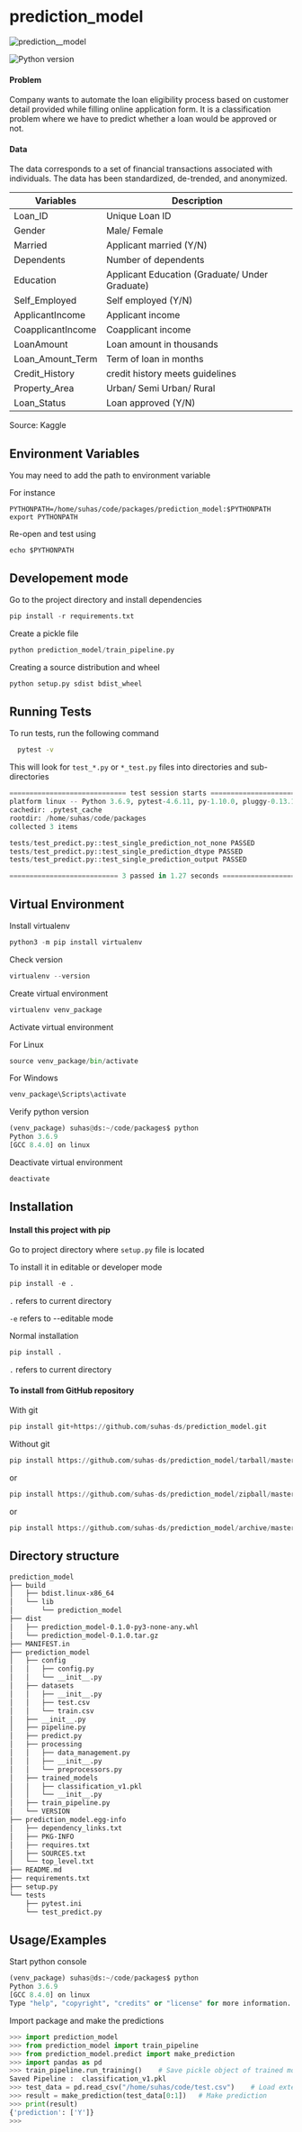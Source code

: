 
# prediction_model


![prediction__model](https://img.shields.io/badge/prediction__model-v0.1.0-blue)

![Python version](https://img.shields.io/badge/python-3.6-blue)

#### Problem
Company wants to automate the loan eligibility process based on customer detail provided while filling online application form. 
It is a classification problem where we have to predict whether a loan would be approved or not. 

#### Data
The data corresponds to a set of financial transactions associated with individuals. The data has been standardized, de-trended, and anonymized. 

| Variables         | Description                                    |
|-------------------|------------------------------------------------|
| Loan_ID           | Unique Loan ID                                 |
| Gender            | Male/ Female                                   |
| Married           | Applicant married (Y/N)                        |
| Dependents        | Number of dependents                           |
| Education         | Applicant Education (Graduate/ Under Graduate) |
| Self_Employed     | Self employed (Y/N)                            |
| ApplicantIncome   | Applicant income                               |
| CoapplicantIncome | Coapplicant income                             |
| LoanAmount        | Loan amount in thousands                       |
| Loan_Amount_Term  | Term of loan in months                         |
| Credit_History    | credit history meets guidelines                |
| Property_Area     | Urban/ Semi Urban/ Rural                       |
| Loan_Status       | Loan approved (Y/N)                            |

Source: Kaggle


## Environment Variables

You may need to add the path to environment variable

For instance

`PYTHONPATH=/home/suhas/code/packages/prediction_model:$PYTHONPATH`
`export PYTHONPATH`

Re-open and test using

`echo $PYTHONPATH`


  
## Developement mode

Go to the project directory and install dependencies

```python
pip install -r requirements.txt  
```

Create a pickle file

```python
python prediction_model/train_pipeline.py
```

Creating a source distribution and wheel

```python
python setup.py sdist bdist_wheel
```
## Running Tests

To run tests, run the following command

```bash
  pytest -v
```
This will look for `test_*.py` or `*_test.py` files into directories and sub-directories
```python
============================= test session starts ==============================
platform linux -- Python 3.6.9, pytest-4.6.11, py-1.10.0, pluggy-0.13.1 -- /home/suhas/code/venv_package/bin/python
cachedir: .pytest_cache
rootdir: /home/suhas/code/packages
collected 3 items                                                              

tests/test_predict.py::test_single_prediction_not_none PASSED            [ 33%]
tests/test_predict.py::test_single_prediction_dtype PASSED               [ 66%]
tests/test_predict.py::test_single_prediction_output PASSED              [100%]

=========================== 3 passed in 1.27 seconds ===========================
```
## Virtual Environment
Install virtualenv

```python
python3 -m pip install virtualenv
```

Check version
```python
virtualenv --version
```

Create virtual environment

```python
virtualenv venv_package
```

Activate virtual environment

For Linux
```python
source venv_package/bin/activate
```
For Windows
```python
venv_package\Scripts\activate
```

Verify python version
```python
(venv_package) suhas@ds:~/code/packages$ python
Python 3.6.9
[GCC 8.4.0] on linux
```
Deactivate virtual environment

```python
deactivate
```


## Installation

#### Install this project with pip

Go to project directory where `setup.py` file is located

To install it in editable or developer mode
```python
pip install -e .
```
```.``` refers to current directory

```-e``` refers to --editable mode

Normal installation
```python
pip install .
```
```.``` refers to current directory

#### To install from GitHub repository

With git
```python
pip install git+https://github.com/suhas-ds/prediction_model.git
```
Without git
```python
pip install https://github.com/suhas-ds/prediction_model/tarball/master
```
or
```python
pip install https://github.com/suhas-ds/prediction_model/zipball/master
```
or
```python
pip install https://github.com/suhas-ds/prediction_model/archive/master.zip
```

## Directory structure

```bash
prediction_model
├── build
│   ├── bdist.linux-x86_64
│   └── lib
│       └── prediction_model
├── dist
│   ├── prediction_model-0.1.0-py3-none-any.whl
│   └── prediction_model-0.1.0.tar.gz
├── MANIFEST.in
├── prediction_model
│   ├── config
│   │   ├── config.py
│   │   └── __init__.py
│   ├── datasets
│   │   ├── __init__.py
│   │   ├── test.csv
│   │   └── train.csv
│   ├── __init__.py
│   ├── pipeline.py
│   ├── predict.py
│   ├── processing
│   │   ├── data_management.py
│   │   ├── __init__.py
│   │   └── preprocessors.py
│   ├── trained_models
│   │   ├── classification_v1.pkl
│   │   └── __init__.py
│   ├── train_pipeline.py
│   └── VERSION
├── prediction_model.egg-info
│   ├── dependency_links.txt
│   ├── PKG-INFO
│   ├── requires.txt
│   ├── SOURCES.txt
│   └── top_level.txt
├── README.md
├── requirements.txt
├── setup.py
└── tests
    ├── pytest.ini
    └── test_predict.py
```

## Usage/Examples

Start python console

```python
(venv_package) suhas@ds:~/code/packages$ python
Python 3.6.9
[GCC 8.4.0] on linux
Type "help", "copyright", "credits" or "license" for more information.
```
Import package and make the predictions

```python
>>> import prediction_model
>>> from prediction_model import train_pipeline
>>> from prediction_model.predict import make_prediction
>>> import pandas as pd
>>> train_pipeline.run_training()    # Save pickle object of trained model
Saved Pipeline :  classification_v1.pkl
>>> test_data = pd.read_csv("/home/suhas/code/test.csv")    # Load external data
>>> result = make_prediction(test_data[0:1])   # Make prediction
>>> print(result)
{'prediction': ['Y']}
>>> 
```





